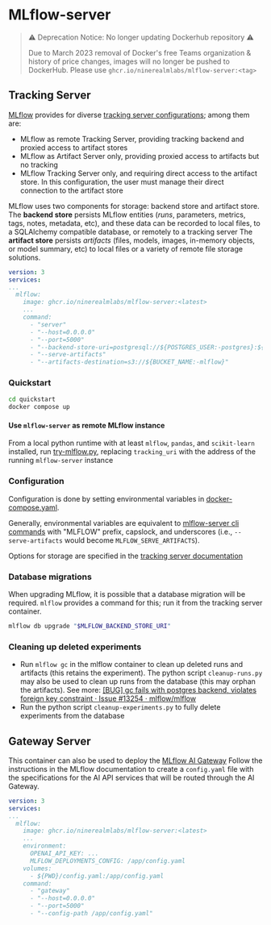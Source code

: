 # MLflow-server

> ⚠️ Deprecation Notice: No longer updating Dockerhub repository ⚠️
>
> Due to March 2023 removal of Docker's free Teams organization & history of price changes,
> images will no longer be pushed to DockerHub.
> Please use `ghcr.io/ninerealmlabs/mlflow-server:<tag>`

## Tracking Server

[MLflow](https://mlflow.org) provides for diverse [tracking server configurations](https://mlflow.org/docs/latest/tracking.html#common-setups);
among them are:

- MLflow as remote Tracking Server, providing tracking backend and proxied access to artifact stores
- MLflow as Artifact Server only, providing proxied access to artifacts but no tracking
- MLflow Tracking Server only, and requiring direct access to the artifact store.
  In this configuration, the user must manage their direct connection to the artifact store

MLflow uses two components for storage: backend store and artifact store.
The **backend store** persists MLflow entities (_runs_, parameters, metrics, tags, notes, metadata, etc), and
these data can be recorded to local files, to a SQLAlchemy compatible database, or remotely to a tracking server
The **artifact store** persists _artifacts_ (files, models, images, in-memory objects, or model summary, etc)
to local files or a variety of remote file storage solutions.

```yaml
version: 3
services:
...
  mlflow:
    image: ghcr.io/ninerealmlabs/mlflow-server:<latest>
    ...
    command:
      - "server"
      - "--host=0.0.0.0"
      - "--port=5000"
      - "--backend-store-uri=postgresql://${POSTGRES_USER:-postgres}:${POSTGRES_PASS:-postgres}@postgres:5432/${DB_NAME:-mlflow}"
      - "--serve-artifacts"
      - "--artifacts-destination=s3://${BUCKET_NAME:-mlflow}"
```

### Quickstart

```sh
cd quickstart
docker compose up
```

#### Use `mlflow-server` as remote MLflow instance

From a local python runtime with at least `mlflow`, `pandas`, and `scikit-learn` installed,
run [try-mlflow.py](try-mlflow.py), replacing `tracking_uri` with the address of the running `mlflow-server` instance

### Configuration

Configuration is done by setting environmental variables in [docker-compose.yaml](docker-compose.yaml).

Generally, environmental variables are equivalent to [mlflow-server cli commands](https://mlflow.org/docs/latest/cli.html#mlflow-server)
with "MLFLOW" prefix, capslock, and underscores (i.e., `--serve-artifacts` would become `MLFLOW_SERVE_ARTIFACTS`).

Options for storage are specified in the [tracking server documentation](https://mlflow.org/docs/latest/tracking/artifacts-stores.html#supported-storage-types-for-the-artifact-store)

### Database migrations

When upgrading MLflow, it is possible that a database migration will be required.
`mlflow` provides a command for this; run it from the tracking server container.

```sh
mlflow db upgrade "$MLFLOW_BACKEND_STORE_URI"
```

### Cleaning up deleted experiments

- Run `mlflow gc` in the mlflow container to clean up deleted runs and artifacts (this retains the experiment).
  The python script `cleanup-runs.py` may also be used to clean up runs from the database (this may orphan the artifacts).
  See more: [[BUG] gc fails with postgres backend, violates foreign key constraint · Issue #13254 · mlflow/mlflow](https://github.com/mlflow/mlflow/issues/13254)
- Run the python script `cleanup-experiments.py` to fully delete experiments from the database

## Gateway Server

This container can also be used to deploy the [MLflow AI Gateway](https://mlflow.org/docs/latest/llms/deployments/index.html)
Follow the instructions in the MLflow documentation to create a `config.yaml` file
with the specifications for the AI API services that will be routed through the AI Gateway.

```yaml
version: 3
services:
...
  mlflow:
    image: ghcr.io/ninerealmlabs/mlflow-server:<latest>
    ...
    environment:
      OPENAI_API_KEY: ...
      MLFLOW_DEPLOYMENTS_CONFIG: /app/config.yaml
    volumes:
      - ${PWD}/config.yaml:/app/config.yaml
    command:
      - "gateway"
      - "--host=0.0.0.0"
      - "--port=5000"
      - "--config-path /app/config.yaml"
```
